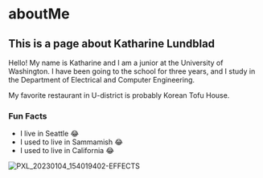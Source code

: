 # aboutMe 

## This is a page about Katharine Lundblad

Hello! My name is Katharine and I am a junior at the University of Washington.
I have been going to the school for three years, and I study in the Department
of Electrical and Computer Engineering. 

<p> My favorite restaurant in U-district is probably Korean Tofu House. </p>

### Fun Facts
- I live in Seattle :joy:
- I used to live in Sammamish :joy:
- I used to live in California :joy:

![PXL_20230104_154019402-EFFECTS](https://user-images.githubusercontent.com/12982852/211677632-2a3fffc1-1ed3-42fa-84c4-d1d779c4c409.jpg)


